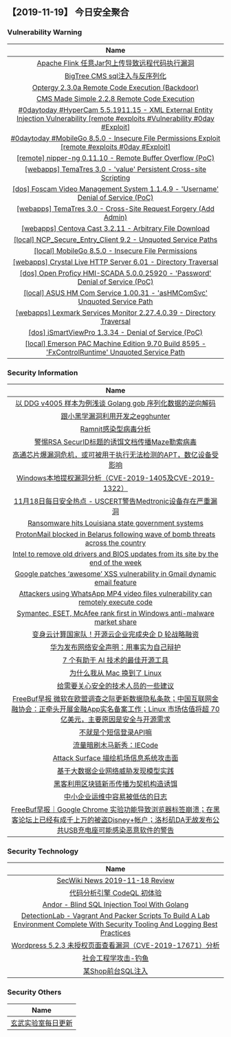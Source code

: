 
 ##   【2019-11-19】 今日安全聚合


###  						       							Vulnerability Warning

|                             Name                             |
| :----------------------------------------------------------: |
|[Apache Flink 任意Jar包上传导致远程代码执行漏洞](https://www.seebug.org/vuldb/ssvid-98101)|
|[BigTree CMS sql注入与反序列化](https://www.seebug.org/vuldb/ssvid-98100)|
|[Optergy 2.3.0a Remote Code Execution (Backdoor)](https://cxsecurity.com/issue/WLB-2019110122)|
|[CMS Made Simple 2.2.8 Remote Code Execution](https://cxsecurity.com/issue/WLB-2019110119)|
|[#0daytoday #HyperCam 5.5.1911.15 - XML External Entity Injection Vulnerability [remote #exploits #Vulnerability #0day #Exploit]](http://0day.today/exploits/33541)|
|[#0daytoday #MobileGo 8.5.0 - Insecure File Permissions Exploit  [remote #exploits  #0day #Exploit]](http://0day.today/exploits/33540)|
|[[remote] nipper-ng 0.11.10 - Remote Buffer Overflow (PoC)](https://www.exploit-db.com/exploits/47673)|
|[[webapps] TemaTres 3.0 - 'value' Persistent Cross-site Scripting](https://www.exploit-db.com/exploits/47672)|
|[[dos] Foscam Video Management System 1.1.4.9 - 'Username' Denial of Service (PoC)](https://www.exploit-db.com/exploits/47671)|
|[[webapps] TemaTres 3.0 - Cross-Site Request Forgery (Add Admin)](https://www.exploit-db.com/exploits/47670)|
|[[webapps] Centova Cast 3.2.11 - Arbitrary File Download](https://www.exploit-db.com/exploits/47669)|
|[[local] NCP_Secure_Entry_Client 9.2 - Unquoted Service Paths](https://www.exploit-db.com/exploits/47668)|
|[[local] MobileGo 8.5.0 - Insecure File Permissions](https://www.exploit-db.com/exploits/47667)|
|[[webapps] Crystal Live HTTP Server 6.01 - Directory Traversal](https://www.exploit-db.com/exploits/47666)|
|[[dos] Open Proficy HMI-SCADA 5.0.0.25920 - 'Password' Denial of Service (PoC)](https://www.exploit-db.com/exploits/47665)|
|[[local] ASUS HM Com Service 1.00.31 - 'asHMComSvc' Unquoted Service Path](https://www.exploit-db.com/exploits/47664)|
|[[webapps] Lexmark Services Monitor 2.27.4.0.39 - Directory Traversal](https://www.exploit-db.com/exploits/47663)|
|[[dos] iSmartViewPro 1.3.34 - Denial of Service (PoC)](https://www.exploit-db.com/exploits/47662)|
|[[local] Emerson PAC Machine Edition 9.70 Build 8595 - 'FxControlRuntime' Unquoted Service Path](https://www.exploit-db.com/exploits/47661)|

### 						        							Security Information
|                             Name                                    |
| :----------------------------------------------------------: |
|[以 DDG v4005 样本为例浅谈 Golang gob 序列化数据的逆向解码](https://www.anquanke.com/post/id/192948)|
|[跟小黑学漏洞利用开发之egghunter](https://www.anquanke.com/post/id/193065)|
|[Ramnit感染型病毒分析](https://www.anquanke.com/post/id/192603)|
|[警惕RSA SecurID标题的诱饵文档传播Maze勒索病毒](https://www.anquanke.com/post/id/193032)|
|[高通芯片爆漏洞危机，或可被用于执行无法检测的APT，数亿设备受影响](https://www.anquanke.com/post/id/193058)|
|[Windows本地提权漏洞分析（CVE-2019-1405及CVE-2019-1322）](https://www.anquanke.com/post/id/193022)|
|[11月18日每日安全热点 - USCERT警告Medtronic设备存在严重漏洞](https://www.anquanke.com/post/id/193043)|
|[Ransomware hits Louisiana state government systems](https://www.zdnet.com/article/ransomware-hits-louisiana-state-government-systems/#ftag=RSSbaffb68)|
|[ProtonMail blocked in Belarus following wave of bomb threats across the country](https://www.zdnet.com/article/protonmail-blocked-in-belarus-following-wave-of-bomb-threats-across-the-country/#ftag=RSSbaffb68)|
|[Intel to remove old drivers and BIOS updates from its site by the end of the week](https://www.zdnet.com/article/intel-to-remove-old-drivers-and-bios-updates-from-its-site-by-the-end-of-the-week/#ftag=RSSbaffb68)|
|[Google patches ‘awesome’ XSS vulnerability in Gmail dynamic email feature](https://www.zdnet.com/article/google-patches-awesome-xss-vulnerability-in-gmail/#ftag=RSSbaffb68)|
|[Attackers using WhatsApp MP4 video files vulnerability can remotely execute code](https://www.zdnet.com/article/attackers-using-whatsapp-vulnerability-triggered-by-video-files-can-remotely-execute-code/#ftag=RSSbaffb68)|
|[Symantec, ESET, McAfee rank first in Windows anti-malware market share](https://www.zdnet.com/article/symantec-eset-mcafee-rank-first-in-windows-anti-malware-market-share/#ftag=RSSbaffb68)|
|[变身云计算国家队！开源云企业完成央企 D 轮战略融资](https://linux.cn/article-11589-1.html?utm_source=rss&utm_medium=rss)|
|[华为发布网络安全声明：用事实为自己辩护](https://linux.cn/article-11588-1.html?utm_source=rss&utm_medium=rss)|
|[7 个有助于 AI 技术的最佳开源工具](https://linux.cn/article-11587-1.html?utm_source=rss&utm_medium=rss)|
|[为什么我从 Mac 换到了 Linux](https://linux.cn/article-11586-1.html?utm_source=rss&utm_medium=rss)|
|[给需要关心安全的技术人员的一些建议](https://www.freebuf.com/articles/neopoints/218991.html)|
|[FreeBuf早报  微软在欧盟调查之际更新数据隐私条款；中国互联网金融协会：正牵头开展金融App实名备案工作；Linux 市场估值将超 70 亿美元，主要原因是安全与开源需求](https://www.freebuf.com/news/220407.html)|
|[不就是个短信登录API嘛](https://www.freebuf.com/articles/web/219304.html)|
|[流量暗刷木马新秀：IECode](https://www.freebuf.com/articles/system/218737.html)|
|[Attack Surface  描绘机场信息系统攻击面](https://www.freebuf.com/articles/terminal/217342.html)|
|[基于大数据企业网络威胁发现模型实践](https://www.freebuf.com/articles/es/219373.html)|
|[黑客利用区块链新币传播为契机构造诱饵](https://www.freebuf.com/articles/system/218802.html)|
|[中小企业运维中容易被低估的日志](https://www.freebuf.com/articles/network/219372.html)|
|[FreeBuf早报｜Google Chrome 实验功能导致浏览器标签崩溃；在黑客论坛上已经有成千上万的被盗Disney+帐户；洛杉矶DA无故发布公共USB充电座可能感染恶意软件的警告](https://www.freebuf.com/news/220290.html)|

### 						        							Security  Technology
|                             Name                                    |
| :----------------------------------------------------------: |
|[SecWiki News 2019-11-18 Review](http://www.sec-wiki.com/?2019-11-18)|
|[代码分析引擎 CodeQL 初体验](https://paper.seebug.org/1078/)|
|[Andor - Blind SQL Injection Tool With Golang](http://www.kitploit.com/2019/11/andor-blind-sql-injection-tool-with.html)|
|[DetectionLab - Vagrant And Packer Scripts To Build A Lab Environment Complete With Security Tooling And Logging Best Practices](http://www.kitploit.com/2019/11/detectionlab-vagrant-and-packer-scripts.html)|
|[Wordpress 5.2.3 未授权页面查看漏洞（CVE-2019-17671）分析](http://xz.aliyun.com/t/6768)|
|[社会工程学攻击-钓鱼](http://xz.aliyun.com/t/6763)|
|[某Shop前台SQL注入](http://xz.aliyun.com/t/6758)|

### 						        							Security  Others
|                             Name                                    |
| :----------------------------------------------------------: |
|[玄武实验室每日更新](https://weibo.com/p/1006065582522936/wenzhang?from=page_100606_profile&wvr=6&mod=wenzhangmore)|

